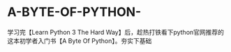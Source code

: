 # A-BYTE-OF-PYTHON-
学习完【Learn Python 3 The Hard Way】后，趁热打铁看下python官网推荐的这本初学者入门书【A Byte Of Python】。夯实下基础
